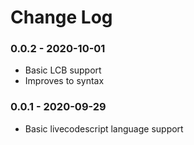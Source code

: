 # Change Log
### 0.0.2 - 2020-10-01
 * Basic LCB support
 * Improves to syntax
 
### 0.0.1 - 2020-09-29
 * Basic livecodescript language support
 